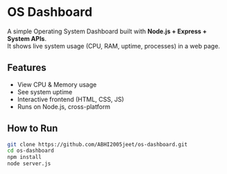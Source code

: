 # OS Dashboard

A simple Operating System Dashboard built with **Node.js + Express + System APIs**.  
It shows live system usage (CPU, RAM, uptime, processes) in a web page.

## Features
- View CPU & Memory usage
- See system uptime
- Interactive frontend (HTML, CSS, JS)
- Runs on Node.js, cross-platform

## How to Run
```bash
git clone https://github.com/ABHI2005jeet/os-dashboard.git
cd os-dashboard
npm install
node server.js
